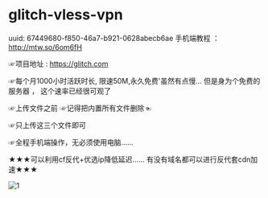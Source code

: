 # glitch-vless-vpn

uuid: 67449680-f850-46a7-b921-0628abecb6ae
手机端教程 ：http://mtw.so/6om6fH

☞项目地址  :   https://glitch.com

☞每个月1000小时活跃时长, 限速50M,永久免费'虽然有点慢… 但是身为个免费的服务器 ， 这个速率已经很可观了 

☞上传文件之前 ☞记得把内置所有文件删除☜

☞只上传这三个文件即可  

☞全程手机端操作，无必须使用电脑……  

★★★可以利用cf反代+优选ip降低延迟…… 有没有域名都可以进行反代套cdn加速★★★

![1](https://github.com/mengxianbo/glitch-vless-vpn/assets/36605259/88f125b5-c4b5-4477-b992-a4f5731cc830)
